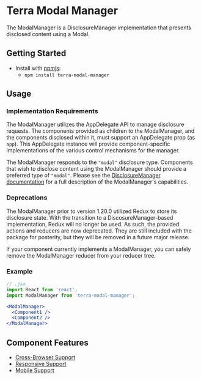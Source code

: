 # Terra Modal Manager

The ModalManager is a DisclosureManager implementation that presents disclosed content using a Modal.

## Getting Started

- Install with [npmjs](https://www.npmjs.com):
  - `npm install terra-modal-manager`

## Usage

### Implementation Requirements

The ModalManager utilizes the AppDelegate API to manage disclosure requests. The components provided as children to the ModalManager, and the components disclosed within it, must support an AppDelegate prop (as `app`). This AppDelegate instance will provide component-specific implementations of the various control mechanisms for the manager.

The ModalManager responds to the `"modal"` disclosure type. Components that wish to disclose content using the ModalManager should provide a preferred type of `"modal"`. Please see the [DisclosureManager documentation](/#/site/components/disclosure-manager/index) for a full description of the ModalManager's capabilities.

### Deprecations

The ModalManager prior to version 1.20.0 utilized Redux to store its disclosure state. With the transition to a DiscosureManager-based implementation, Redux will no longer be used. As such, the provided actions and reducers are now deprecated. They are still included with the package for posterity, but they will be removed in a future major release.

If your component currently implements a ModalManager, you can safely remove the ModalManager reducer from your reducer tree.

### Example

```jsx
// .jsx
import React from 'react';
import ModalManager from 'terra-modal-manager';

<ModalManager>
  <Component1 />
  <Component2 />
</ModalManager>
```

## Component Features
* [Cross-Browser Support](https://github.com/cerner/terra-core/wiki/Component-Features#cross-browser-support)
* [Responsive Support](https://github.com/cerner/terra-core/wiki/Component-Features#responsive-support)
* [Mobile Support](https://github.com/cerner/terra-core/wiki/Component-Features#mobile-support)